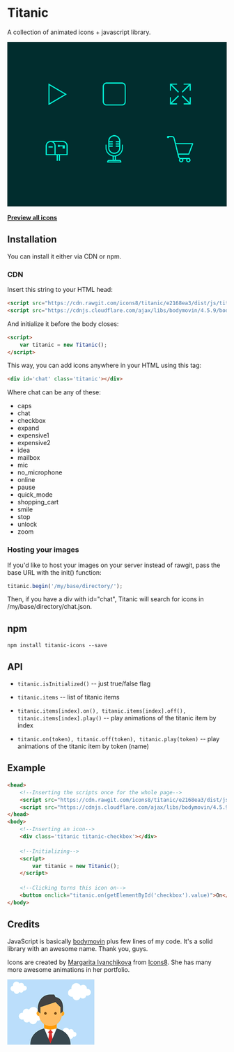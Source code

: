 # Titanic

A collection of animated icons + javascript library.

![Preview](/docs/images/animated-icons-preview.gif)

**[Preview all icons](https://rawgit.com/icons8/titanic/master/demo/index.html)**

## Installation

You can install it either via CDN or npm.

### CDN

Insert this string to your HTML head:
```html
<script src="https://cdn.rawgit.com/icons8/titanic/e2168ea3/dist/js/titanic.min.js"></script>
<script src="https://cdnjs.cloudflare.com/ajax/libs/bodymovin/4.5.9/bodymovin.min.js"></script>
```
And initialize it before the body closes:

```html
<script>
    var titanic = new Titanic();
</script>
```
This way, you can add icons anywhere in your HTML using this tag:
```html
<div id='chat' class='titanic'></div>
```
Where chat can be any of these:
* caps
* chat
* checkbox
* expand
* expensive1
* expensive2
* idea
* mailbox
* mic
* no_microphone
* online
* pause
* quick_mode
* shopping_cart
* smile
* stop
* unlock
* zoom

### Hosting your images

If you'd like to host your images on your server instead of rawgit, pass the base URL with the init() function:
```javascript
titanic.begin('/my/base/directory/');
```
Then, if you have a div with id="chat", Titanic will search for icons in /my/base/directory/chat.json.

## npm

```
npm install titanic-icons --save
```

## API

* ```titanic.isInitialized()``` -- just true/false flag

* ```titanic.items``` -- list of titanic items
* ```titanic.items[index].on(), titanic.items[index].off(), titanic.items[index].play()``` -- play animations of the titanic item by index
* ```titanic.on(token), titanic.off(token), titanic.play(token)``` -- play animations of the titanic item by token (name)

## Example

```html
<head>
    <!--Inserting the scripts once for the whole page-->
    <script src="https://cdn.rawgit.com/icons8/titanic/e2168ea3/dist/js/titanic.min.js"></script>
    <script src="https://cdnjs.cloudflare.com/ajax/libs/bodymovin/4.5.9/bodymovin.min.js"></script>
</head>
<body>
    <!--Inserting an icon-->
    <div class='titanic titanic-checkbox'></div>

    <!--Initializing-->
    <script>
        var titanic = new Titanic();
    </script>

    <!--Clicking turns this icon on-->
    <button onclick="titanic.on(getElementById('checkbox').value)">On</button>
</body>
```

## Credits
JavaScript is basically [bodymovin](https://github.com/bodymovin/bodymovin) plus few lines of my code. It's a solid library with an awesome name. Thank you, guys.

Icons are created by [Margarita Ivanchikova](https://dribbble.com/imargarita) from [Icons8](https://icons8.com/). She has many more awesome animations in her portfolio.

![Magritte](/docs/images/magritte.gif)
